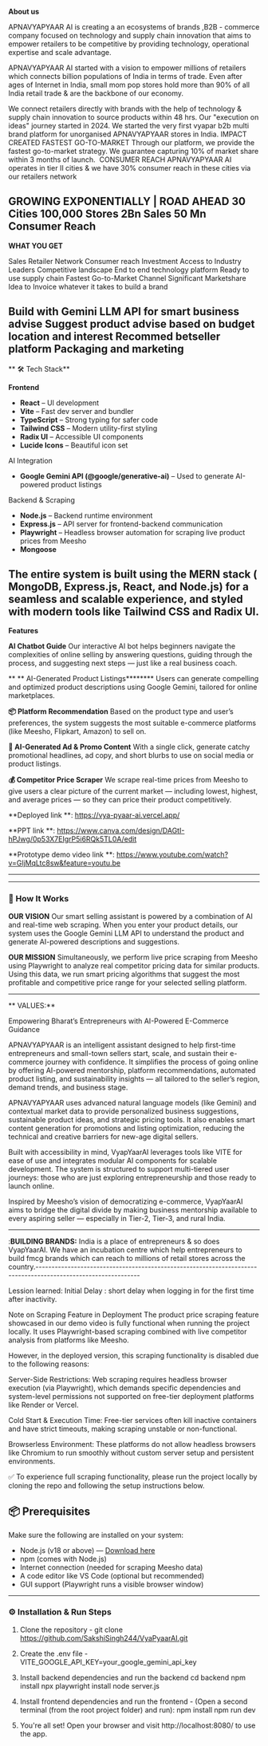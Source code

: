**About us**

APNAVYAPYAAR AI is creating a an ecosystems of brands ,B2B - commerce company focused on technology and supply chain innovation that aims to empower retailers to be competitive by providing technology, operational expertise and scale advantage.

APNAVYAPYAAR AI started with a vision to empower millions of retailers which connects billion populations of India in terms of trade. Even after ages of Internet in India, small mom pop stores hold more than 90% of all India retail trade & are the backbone of our economy.

We connect retailers directly with brands with the help of technology & supply chain innovation to source products within 48 hrs. Our "execution on ideas" journey started in 2024.
We started the very first vyapar b2b multi brand platform for unorganised APNAVYAPYAAR stores in India.
IMPACT CREATED
FASTEST GO-TO-MARKET Through our platform, we provide the fastest go-to-market strategy. We guarantee capturing 10% of market share within 3 months of launch.  CONSUMER REACH APNAVYAPYAAR AI operates in tier II cities & we have 30% consumer reach in these cities via our retailers network

GROWING EXPONENTIALLY | ROAD AHEAD
30 Cities             100,000 Stores           2Bn Sales        50 Mn Consumer Reach
--------------------------------------------------------------------------------------------------------------

**WHAT YOU GET**
 
Sales
Retailer Network
Consumer reach
Investment
Access to Industry Leaders
Competitive landscape
End to end technology platform
Ready to use supply chain
Fastest Go-to-Market Channel
Significant Marketshare
Idea to Invoice 
whatever it takes to build a brand

Build with Gemini LLM API for smart business advise
Suggest product advise based on budget location and interest
Recommed betseller platform
Packaging and marketing
--------------------------------------------------------------------------------------------------------------
** 🛠️ Tech Stack**

**Frontend**
- **React** – UI development  
- **Vite** – Fast dev server and bundler  
- **TypeScript** – Strong typing for safer code  
- **Tailwind CSS** – Modern utility-first styling  
- **Radix UI** – Accessible UI components  
- **Lucide Icons** – Beautiful icon set  

AI Integration
- **Google Gemini API (@google/generative-ai)** – Used to generate AI-powered product listings  

 Backend & Scraping
- **Node.js** – Backend runtime environment  
- **Express.js** – API server for frontend-backend communication  
- **Playwright** – Headless browser automation for scraping live product prices from Meesho
- **Mongoose**


The entire system is built using the MERN stack ( MongoDB, Express.js, React, and Node.js) for a seamless and scalable experience, and styled with modern tools like Tailwind CSS and Radix UI.
--------------------------------------------------------------------------------------------------------------
**Features**

 **AI Chatbot Guide**
Our interactive AI bot helps beginners navigate the complexities of online selling by answering questions, guiding through the process, and suggesting next steps — just like a real business coach.

** ** AI-Generated Product Listings********
Users can generate compelling and optimized product descriptions using Google Gemini, tailored for online marketplaces.

**📦 Platform Recommendation**
Based on the product type and user’s preferences, the system suggests the most suitable e-commerce platforms (like Meesho, Flipkart, Amazon) to sell on.

**📣 AI-Generated Ad & Promo Content**
With a single click, generate catchy promotional headlines, ad copy, and short blurbs to use on social media or product listings.

**💰 Competitor Price Scraper**
We scrape real-time prices from Meesho to give users a clear picture of the current market — including lowest, highest, and average prices — so they can price their product competitively.

**Deployed link **: https://vya-pyaar-ai.vercel.app/

**PPT link **: https://www.canva.com/design/DAGtI-hPJwg/0p53X7EIgrP5i6RQk5TL0A/edit

**Prototype demo video link **: https://www.youtube.com/watch?v=GljMqLtc8sw&feature=youtu.be

--------------------------------------------------------------------------------------------------------------
--------------------------------------------------------------------------------------------------------------
### 🧠 How It Works
**OUR VISION**
Our smart selling assistant is powered by a combination of AI and real-time web scraping. When you enter your product details, our system uses the Google Gemini LLM API to understand the product and generate AI-powered descriptions and suggestions.

**OUR MISSION**
Simultaneously, we perform live price scraping from Meesho using Playwright to analyze real competitor pricing data for similar products. Using this data, we run smart pricing algorithms that suggest the most profitable and competitive price range for your selected selling platform.

--------------------------------------------------------------------------------------------------------------

** VALUES:**

Empowering Bharat’s Entrepreneurs with AI-Powered E-Commerce Guidance

APNAVYAPYAAR is an intelligent assistant designed to help first-time entrepreneurs and small-town sellers start, scale, and sustain their e-commerce journey with confidence. It simplifies the process of going online by offering AI-powered mentorship, platform recommendations, automated product listing, and sustainability insights — all tailored to the seller’s region, demand trends, and business stage.

APNAVYAPYAAR uses advanced natural language models (like Gemini) and contextual market data to provide personalized business suggestions, sustainable product ideas, and strategic pricing tools. It also enables smart content generation for promotions and listing optimization, reducing the technical and creative barriers for new-age digital sellers.

Built with accessibility in mind, VyapYaarAI leverages tools like VITE for ease of use and integrates modular AI components for scalable development. The system is structured to support multi-tiered user journeys: those who are just exploring entrepreneurship and those ready to launch online.

Inspired by Meesho’s vision of democratizing e-commerce, VyapYaarAI aims to bridge the digital divide by making business mentorship available to every aspiring seller — especially in Tier-2, Tier-3, and rural India.

--------------------------------------------------------------------------------------------------------------
:**BUILDING BRANDS:**
India is a place of entrepreneurs & so does VyapYaarAI. We have an incubation centre which help entrepreneurs to build fmcg brands which can reach to millions of retail stores across the country.
​--------------------------------------------------------------------------------------------------------------

Lession learned: 
Initial Delay : short delay when logging in for the first time after inactivity.

Note on Scraping Feature in Deployment
The product price scraping feature showcased in our demo video is fully functional when running the project locally. It uses Playwright-based scraping combined with live competitor analysis from platforms like Meesho.

However, in the deployed version, this scraping functionality is disabled due to the following reasons:

Server-Side Restrictions: Web scraping requires headless browser execution (via Playwright), which demands specific dependencies and system-level permissions not supported on free-tier deployment platforms like Render or Vercel.

Cold Start & Execution Time: Free-tier services often kill inactive containers and have strict timeouts, making scraping unstable or non-functional.

Browserless Environment: These platforms do not allow headless browsers like Chromium to run smoothly without custom server setup and persistent environments.

✅ To experience full scraping functionality, please run the project locally by cloning the repo and following the setup instructions below.


## 📦 Prerequisites

Make sure the following are installed on your system:

- Node.js (v18 or above) — [Download here](https://nodejs.org/)  
- npm (comes with Node.js)  
- Internet connection (needed for scraping Meesho data)  
- A code editor like VS Code (optional but recommended)  
- GUI support (Playwright runs a visible browser window)  

--------------------------------------------------------------------------------------------------------------

### ⚙️ Installation & Run Steps

1. Clone the repository - git clone https://github.com/SakshiSingh244/VyaPyaarAI.git

2. Create the .env file - VITE_GOOGLE_API_KEY=your_google_gemini_api_key

3. Install backend dependencies and run the backend
cd backend
npm install
npx playwright install
node server.js

4. Install frontend dependencies and run the frontend - (Open a second terminal (from the root project folder) and run):
npm install
npm run dev

5. You're all set!
Open your browser and visit http://localhost:8080/ to use the app.




